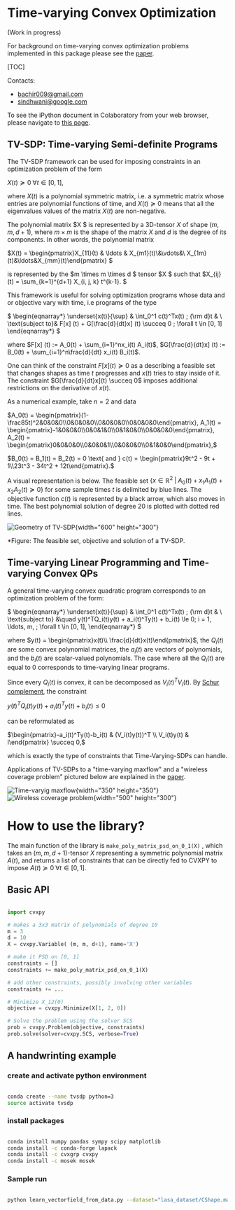 # Time-varying Convex Optimization

(Work in progress)

For background on time-varying convex optimization problems implemented in this package please see the [paper][paper_location].

[TOC]

Contacts:

* bachir009@gmail.com
* sindhwani@google.com


To see the iPython document in Colaboratory from your web browser, please
navigate to [this page](https://colab.research.google.com/github/google-research/google-research/blob/master/tvsdp/tvsdp.ipynb).


## TV-SDP: Time-varying Semi-definite Programs

The TV-SDP framework can be used for imposing constraints in an optimization problem of the form

$X(t) \succeq 0 \; \forall t \in [0, 1],$

where $X(t)$ is a polynomial symmetric matrix, i.e. a symmetric matrix whose
entries are polynomial functions of time, and $X(t) \succeq 0$ means that all
the eigenvalues values of the matrix $X(t)$ are non-negative.

The polynomial matrix $X $ is represented by a 3D-tensor $X$ of shape $(m,
m, d+1)$, where $m \times m$ is the shape of the matrix $X$ and $d$ is
the degree of its components. In other words, the polynomial matrix

$X(t) = \begin{pmatrix}X_{11}(t) & \ldots & X_{m1}(t)\\&\vdots&\\
X_{1m}(t)&\ldots&X_{mm}(t)\end{pmatrix} $

is represented by the $m \times m \times d $ tensor $X $ such that
$X_{ij}(t) = \sum_{k=1}^{d+1} X_{i, j, k} t^{k-1}. $

This framework is useful for solving optimization programs whose data and or
objective vary with time, i.e programs of the type

$
\begin{eqnarray*}
\underset{x(t)}{\sup} & \int_0^1 c(t)^Tx(t) \; {\rm d}t & \\
\text{subject to}&  F[x] (t)  + G[\frac{d}{dt}x] (t)  \succeq 0 \; \forall t \in [0, 1]
\end{eqnarray*}
$

where $F[x] (t) := A_0(t) + \sum_{i=1}^nx_i(t) A_i(t)$, $G[\frac{d}{dt}x]
(t) := B_0(t) + \sum_{i=1}^n\frac{d}{dt} x_i(t) B_i(t)$.

One can think of the constraint $F [x] (t) \succeq 0$ as a describing a
feasible set that changes shapes as time $t$ progresses and $x(t)$ tries to
stay inside of it. The constraint $G[\frac{d}{dt}x](t) \succeq 0$ imposes
additional restrictions on the derivative of $x(t)$.

As a numerical example, take $n=2$ and data

$A_0(t) = \begin{pmatrix}(1-\frac85t)^2&0&0&0\\0&0&0&0\\0&0&0&0\\0&0&0&0\end{pmatrix}, A_1(t) = \begin{pmatrix}-1&0&0&0\\0&0&1&0\\0&1&0&0\\0&0&0&0\end{pmatrix}, A_2(t) = \begin{pmatrix}0&0&0&0\\0&0&0&1\\0&0&0&0\\0&1&0&0\end{pmatrix},$

$B_0(t) = B_1(t) = B_2(t) = 0 \text{ and } c(t) = \begin{pmatrix}9t^2 - 9t + 1\\23t^3 - 34t^2 + 12t\end{pmatrix}.$

A visual representation is below. The feasible set $\{x \in \mathbb R^2 \; |\;
A_0(t) + x_1 A_1(t) + x_2A_2(t) \succeq 0 \}$ for some sample times $t$ is
delimited by blue lines. The objective function $c(t)$ is represented by a
black arrow, which also moves in time. The best polynomial solution of degree 20
is plotted with dotted red lines.

![Geometry of TV-SDP](https://storage.googleapis.com/bachirelkhadir.com/time-varying-semidefinite-programs/example_tvsdp.png){width="600" height="300"}

*Figure: The feasible set, objective and solution of a TV-SDP.

## Time-varying Linear Programming and Time-varying Convex QPs
A general time-varying convex quadratic program corresponds to an optimization
problem of the form:

$
\begin{eqnarray*}
\underset{x(t)}{\sup} & \int_0^1 c(t)^Tx(t) \; {\rm d}t & \\
\text{subject to} &\quad  y(t)^TQ_i(t)y(t) + a_i(t)^Ty(t) +  b_i(t) \le 0\; i = 1, \ldots, m, \; \forall t \in [0, 1],
\end{eqnarray*}
$

where $y(t) = \begin{pmatrix}x(t)\\ \frac{d}{dt}x(t)\end{pmatrix}$, the
$Q_i(t)$ are some convex polynomial matrices, the $a_i(t)$ are vectors of
polynomials, and the $b_i(t)$ are scalar-valued polynomials. The case where
all the $Q_i(t)$ are equal to 0 corresponds to time-varying linear programs.

Since every $Q_i(t)$ is convex, it can be decomposed as $V_i(t)^TV_i(t)$. By
[Schur complement][schur], the constraint

$y(t)^TQ_i(t)y(t) + a_i(t)^Ty(t) +  b_i(t) \le 0$

can be reformulated as

$\begin{pmatrix}-a_i(t)^Ty(t)-b_i(t) & (V_i(t)y(t))^T \\ V_i(t)y(t) & I\end{pmatrix} \succeq 0,$

which is exactly the type of constraints that Time-Varying-SDPs can handle.

Applications of TV-SDPs to a "time-varying maxflow" and a "wireless coverage problem" pictured
below are explained in the [paper][paper_location].

![Time-varyig maxflow](https://storage.googleapis.com/bachirelkhadir.com/time-varying-semidefinite-programs/tv-maxflow.png){width="350" height="350"}
![Wireless coverage problem](https://storage.googleapis.com/bachirelkhadir.com/time-varying-semidefinite-programs/tv-wireless.png){width="500" height="300"}



# How to use the library?

The main function of the library is
`make_poly_matrix_psd_on_0_1(X)` , which takes an $(m, m,
d+1)\text{-tensor}$ $X$ representing a symmetric polynomial matrix $A(t)$,
and returns a list of constraints that can be directly fed to CVXPY to impose
$A(t) \succeq 0\; \forall t\in[0, 1]$.

## Basic API

```python

import cvxpy

# makes a 3x3 matrix of polynomials of degree 10
m = 3
d = 10
X = cvxpy.Variable( (m, m, d+1), name='X')

# make it PSD on [0, 1]
constraints = []
constraints += make_poly_matrix_psd_on_0_1(X)

# add other constraints, possibly involving other variables
constraints += ...

# Minimize X_12(0)
objective = cvxpy.Minimize(X[1, 2, 0])

# Solve the problem using the solver SCS
prob = cvxpy.Problem(objective, constraints)
prob.solve(solver=cvxpy.SCS, verbose=True)

```

## A handwrinting example

### create and activate python environment
```sh

conda create --name tvsdp python=3
source activate tvsdp

```

### install packages

```sh

conda install numpy pandas sympy scipy matplotlib
conda install -c conda-forge lapack
conda install -c cvxgrp cvxpy
conda install -c mosek mosek
```

### Sample run
```sh

python learn_vectorfield_from_data.py --dataset="lasa_dataset/CShape.mat" --matlab_export_file="matlab_code.m"
```

[paper_location]: https://arxiv.org/pdf/1808.03994.pdf
[schur]: https://en.wikipedia.org/wiki/Schur_complement
